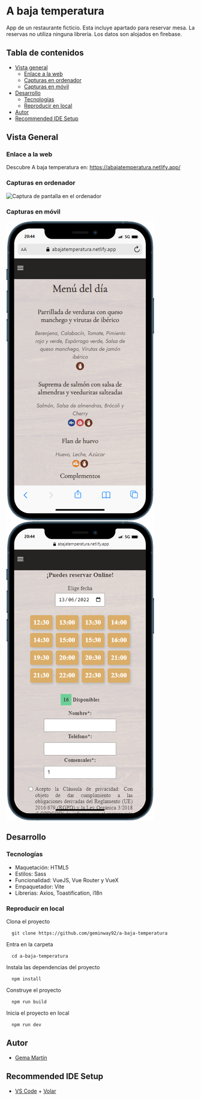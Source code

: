 # A baja temperatura

App de un restaurante ficticio.
Esta incluye apartado para reservar mesa.
La reservas no utiliza ninguna libreria.
Los datos son alojados en firebase.

## Tabla de contenidos
- [Vista general](#vista-general)
  - [Enlace a la web](#enlace-a-la-web)
  - [Capturas en ordenador](#capturas-en-ordenador)
  - [Capturas en móvil](#capturas-en-móvil)
- [Desarrollo](#desarrollo)
  - [Tecnologías](#tecnologías)
  - [Reproducir en local](#reproducir-en-local)
- [Autor](#autor)
- [Recommended IDE Setup](#recommended-ide-setup)

## Vista General
### Enlace a la web
Descubre A baja temperatura en:
https://abajatemperatura.netlify.app/

### Capturas en ordenador
![Captura de pantalla en el ordenador](./public/assets/image-readme/abajatemperatura.netlify.app_.png)

### Capturas en móvil
![Captura de pantalla en móvil](./public/assets/image-readme/mobile.png)
![Captura de pantalla en móvil](./public/assets/image-readme/mobile-reserve.png)

## Desarrollo
### Tecnologías
- Maquetación: HTML5
- Estilos: Sass
- Funcionalidad: VueJS, Vue Router y VueX
- Empaquetador: Vite
- Librerias: Axios, Toastification, i18n

### Reproducir en local
Clona el proyecto
```
  git clone https://github.com/geminway92/a-baja-temperatura
```
Entra en la carpeta
```
  cd a-baja-temperatura
```
Instala las dependencias del proyecto
```
  npm install
```
Construye el proyecto
```
  npm run build
```
Inicia el proyecto en local
```
  npm run dev
```

## Autor
- [Gema Martín](https://github.com/geminway92)


## Recommended IDE Setup

- [VS Code](https://code.visualstudio.com/) + [Volar](https://marketplace.visualstudio.com/items?itemName=Vue.volar)
